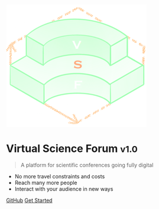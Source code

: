 ![logo](media/VSF_LOGO_1.png)

# Virtual Science Forum <small>v1.0</small>

> A platform for scientific conferences going fully digital

- No more travel constraints and costs
- Reach many more people
- Interact with your audience in new ways

[GitHub](https://github.com/virtualscienceforum/docs/)
[Get Started](#howto)
